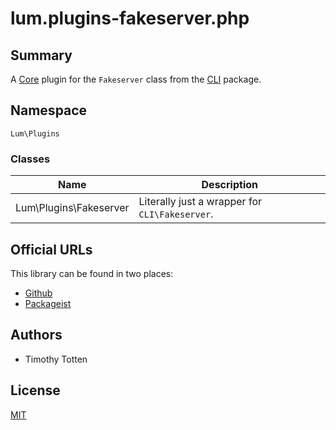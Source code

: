 # lum.plugins-fakeserver.php

## Summary

A [Core](https://github.com/supernovus/lum.core.php) plugin for the
`Fakeserver` class from the [CLI](https://github.com/supernovus/lum.cli.php)
package. 

## Namespace

`Lum\Plugins`

### Classes

| Name                    | Description                                       |
| ----------------------- | ------------------------------------------------- |
| Lum\Plugins\Fakeserver  | Literally just a wrapper for `CLI\Fakeserver`.    |

## Official URLs

This library can be found in two places:

 * [Github](https://github.com/supernovus/lum.plugins-fakeserver.php)
 * [Packageist](https://packagist.org/packages/lum/lum-plugins-fakeserver)

## Authors

- Timothy Totten

## License

[MIT](https://spdx.org/licenses/MIT.html)

